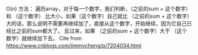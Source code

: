 O(n) 方法：
    遍历array，对于每一个数字，我们判断，（之前的sum + 这个数字） 和 （这个数字） 比大小，如果（这个数字）自己就比 （之前的sum + 
这个数字）大的话，那么说明不需要再继续加了，直接从这个数字，开始继续，因为它自己已经比之前的sum都大了。
	反过来，如果 （之前的sum + 这个数字）大于 （这个数字）就继续加下去。 
	Cite from https://www.cnblogs.com/jimmycheng/p/7204034.html
　　